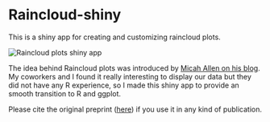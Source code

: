 # Raincloud-shiny

This is a shiny app for creating and customizing raincloud plots.

![Raincloud plots shiny app](https://raw.githubusercontent.com/gabrifc/raincloud-shiny/master/rainCloudPlots.PNG)

The idea behind Raincloud plots was introduced by [Micah Allen on his blog](https://micahallen.org/2018/03/15/introducing-raincloud-plots/). My coworkers and I found it really interesting to display our data but they did not have any R experience, so I made this shiny app to provide an smooth transition to R and ggplot.

Please cite the original preprint ([here](https://peerj.com/preprints/27137v1/)) if you use it in any kind of publication.
